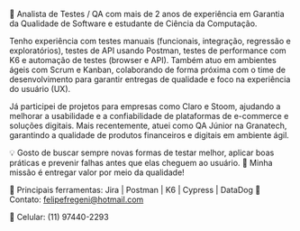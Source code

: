 🎯 Analista de Testes / QA com mais de 2 anos de experiência em Garantia da Qualidade de Software e estudante de Ciência da Computação.

Tenho experiência com testes manuais (funcionais, integração, regressão e exploratórios), testes de API usando Postman, testes de performance com K6 e automação de testes (browser e API).
Também atuo em ambientes ágeis com Scrum e Kanban, colaborando de forma próxima com o time de desenvolvimento para garantir entregas de qualidade e foco na experiência do usuário (UX).

Já participei de projetos para empresas como Claro e Stoom, ajudando a melhorar a usabilidade e a confiabilidade de plataformas de e-commerce e soluções digitais.
Mais recentemente, atuei como QA Júnior na Granatech, garantindo a qualidade de produtos financeiros e digitais em ambiente ágil.

💡 Gosto de buscar sempre novas formas de testar melhor, aplicar boas práticas e prevenir falhas antes que elas cheguem ao usuário.
🚀 Minha missão é entregar valor por meio da qualidade!

🧰 Principais ferramentas: Jira | Postman | K6 | Cypress | DataDog
📩 Contato: felipefregeni@hotmail.com

📱 Celular: (11) 97440-2293





